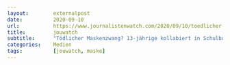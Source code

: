 ```yaml
---
layout:        externalpost
date:          2020-09-10
url:           https://www.journalistenwatch.com/2020/09/10/toedlicher-maskenzwang-schulbus/
title:         jouwatch
subtitle:      "Tödlicher Maskenzwang? 13-jährige kollabiert in Schulbus und stirbt"
categories:    Medien
tags:          [jouwatch, maske]
---
```

